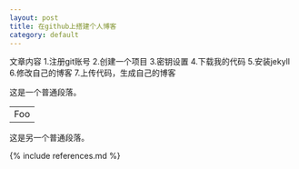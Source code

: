 ```yaml
---
layout: post
title: 在github上搭建个人博客
category: default
---
```


文章内容
1.注册git账号
2.创建一个项目
3.密钥设置
4.下载我的代码
5.安装jekyll
6.修改自己的博客
7.上传代码，生成自己的博客


这是一个普通段落。

<table>
    <tr>
        <td>Foo</td>
    </tr>
</table>

这是另一个普通段落。

{% include references.md %}
